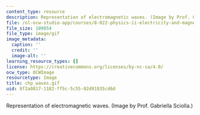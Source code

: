 ```yaml
---
content_type: resource
description: Representation of electromagnetic waves. (Image by Prof. Gabriella Sciolla.)
file: /ol-ocw-studio-app/courses/8-022-physics-ii-electricity-and-magnetism-fall-2004/8f2a08171182ff5c5c5502d91035cd6d_chp_waves.gif
file_size: 109054
file_type: image/gif
image_metadata:
  caption: ''
  credit: ''
  image-alt: ''
learning_resource_types: []
license: https://creativecommons.org/licenses/by-nc-sa/4.0/
ocw_type: OCWImage
resourcetype: Image
title: chp_waves.gif
uid: 8f2a0817-1182-ff5c-5c55-02d91035cd6d
---
```

Representation of electromagnetic waves. (Image by Prof. Gabriella Sciolla.)